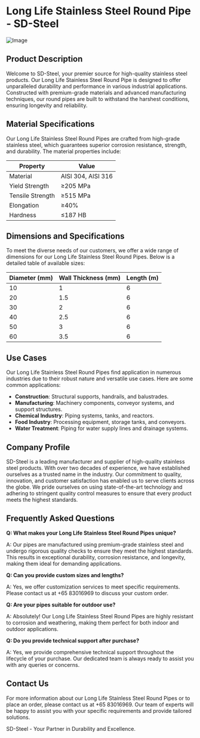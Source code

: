 # Long Life Stainless Steel Round Pipe - SD-Steel

![Image](https://github.com/user-attachments/assets/2567258e-e124-4816-932d-1809bd27ef0b)

## Product Description

Welcome to SD-Steel, your premier source for high-quality stainless steel products. Our Long Life Stainless Steel Round Pipe is designed to offer unparalleled durability and performance in various industrial applications. Constructed with premium-grade materials and advanced manufacturing techniques, our round pipes are built to withstand the harshest conditions, ensuring longevity and reliability.

## Material Specifications

Our Long Life Stainless Steel Round Pipes are crafted from high-grade stainless steel, which guarantees superior corrosion resistance, strength, and durability. The material properties include:

| Property         | Value             |
|------------------|-------------------|
| Material         | AISI 304, AISI 316 |
| Yield Strength   | ≥205 MPa          |
| Tensile Strength | ≥515 MPa          |
| Elongation       | ≥40%              |
| Hardness         | ≤187 HB           |

## Dimensions and Specifications

To meet the diverse needs of our customers, we offer a wide range of dimensions for our Long Life Stainless Steel Round Pipes. Below is a detailed table of available sizes:

| Diameter (mm) | Wall Thickness (mm) | Length (m) |
|---------------|---------------------|------------|
| 10            | 1                   | 6          |
| 20            | 1.5                 | 6          |
| 30            | 2                   | 6          |
| 40            | 2.5                 | 6          |
| 50            | 3                   | 6          |
| 60            | 3.5                 | 6          |

## Use Cases

Our Long Life Stainless Steel Round Pipes find application in numerous industries due to their robust nature and versatile use cases. Here are some common applications:

- **Construction**: Structural supports, handrails, and balustrades.
- **Manufacturing**: Machinery components, conveyor systems, and support structures.
- **Chemical Industry**: Piping systems, tanks, and reactors.
- **Food Industry**: Processing equipment, storage tanks, and conveyors.
- **Water Treatment**: Piping for water supply lines and drainage systems.

## Company Profile

SD-Steel is a leading manufacturer and supplier of high-quality stainless steel products. With over two decades of experience, we have established ourselves as a trusted name in the industry. Our commitment to quality, innovation, and customer satisfaction has enabled us to serve clients across the globe. We pride ourselves on using state-of-the-art technology and adhering to stringent quality control measures to ensure that every product meets the highest standards.

## Frequently Asked Questions

**Q: What makes your Long Life Stainless Steel Round Pipes unique?**

A: Our pipes are manufactured using premium-grade stainless steel and undergo rigorous quality checks to ensure they meet the highest standards. This results in exceptional durability, corrosion resistance, and longevity, making them ideal for demanding applications.

**Q: Can you provide custom sizes and lengths?**

A: Yes, we offer customization services to meet specific requirements. Please contact us at +65 83016969 to discuss your custom order.

**Q: Are your pipes suitable for outdoor use?**

A: Absolutely! Our Long Life Stainless Steel Round Pipes are highly resistant to corrosion and weathering, making them perfect for both indoor and outdoor applications.

**Q: Do you provide technical support after purchase?**

A: Yes, we provide comprehensive technical support throughout the lifecycle of your purchase. Our dedicated team is always ready to assist you with any queries or concerns.

## Contact Us

For more information about our Long Life Stainless Steel Round Pipes or to place an order, please contact us at +65 83016969. Our team of experts will be happy to assist you with your specific requirements and provide tailored solutions.

SD-Steel - Your Partner in Durability and Excellence.